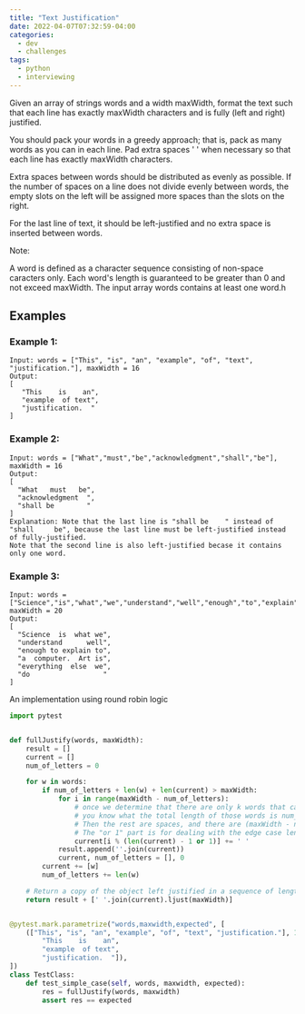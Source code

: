 ```yaml
---
title: "Text Justification"
date: 2022-04-07T07:32:59-04:00
categories:
  - dev
  - challenges
tags:
  - python
  - interviewing
---
```


Given an array of strings words and a width maxWidth, format the text such that each line has exactly maxWidth characters and is fully (left and right) justified.

You should pack your words in a greedy approach; that is, pack as many words as you can in each line. Pad extra spaces ' ' when necessary so that each line has exactly maxWidth characters.

Extra spaces between words should be distributed as evenly as possible. If the number of spaces on a line does not divide evenly between words, the empty slots on the left will be assigned more spaces than the slots on the right.

For the last line of text, it should be left-justified and no extra space is inserted between words.

Note:

A word is defined as a character sequence consisting of non-space caracters only.
Each word's length is guaranteed to be greater than 0 and not exceed maxWidth.
The input array words contains at least one word.h

## Examples

### Example 1:
```
Input: words = ["This", "is", "an", "example", "of", "text", "justification."], maxWidth = 16
Output:
[
   "This    is    an",
   "example  of text",
   "justification.  "
]
```

### Example 2:

```
Input: words = ["What","must","be","acknowledgment","shall","be"], maxWidth = 16
Output:
[
  "What   must   be",
  "acknowledgment  ",
  "shall be        "
]
Explanation: Note that the last line is "shall be    " instead of "shall     be", because the last line must be left-justified instead of fully-justified.
Note that the second line is also left-justified becase it contains only one word.
```

### Example 3:

```
Input: words = ["Science","is","what","we","understand","well","enough","to","explain","to","a","computer.","Art","is","everything","else","we","do"], maxWidth = 20
Output:
[
  "Science  is  what we",
  "understand      well",
  "enough to explain to",
  "a  computer.  Art is",
  "everything  else  we",
  "do                  "
]
```

An implementation using round robin logic

``` python
import pytest


def fullJustify(words, maxWidth):
    result = []
    current = []
    num_of_letters = 0

    for w in words:
        if num_of_letters + len(w) + len(current) > maxWidth:
            for i in range(maxWidth - num_of_letters):
                # once we determine that there are only k words that can fit on a given line,
                # you know what the total length of those words is num_of_letters.
                # Then the rest are spaces, and there are (maxWidth - num_of_letters) of spaces.
                # The "or 1" part is for dealing with the edge case len(cur) == 1.
                current[i % (len(current) - 1 or 1)] += ' '
            result.append(''.join(current))
            current, num_of_letters = [], 0
        current += [w]
        num_of_letters += len(w)

    # Return a copy of the object left justified in a sequence of length width
    return result + [' '.join(current).ljust(maxWidth)]


@pytest.mark.parametrize("words,maxwidth,expected", [
    (["This", "is", "an", "example", "of", "text", "justification."], 16, [
        "This    is    an",
        "example  of text",
        "justification.  "]),
])
class TestClass:
    def test_simple_case(self, words, maxwidth, expected):
        res = fullJustify(words, maxwidth)
        assert res == expected
```
